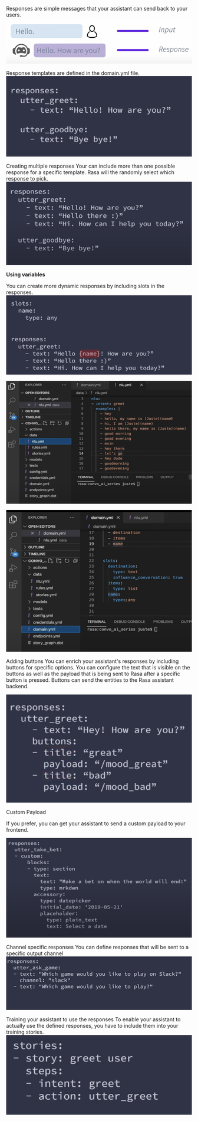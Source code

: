 Responses are simple messages that your assistant can send back to your users.
![image](/assets/Pasted%20image%2020230123081324.png)

Response templates are defined in the domain.yml file.
![image](/assets/Pasted%20image%2020230123081533.png)

Creating multiple responses
Your can include more than one possible response for a specific template. Rasa will the randomly select which response to pick.
![image](/assets/Pasted%20image%2020230123081740.png)

**Using variables**

You can create more dynamic responses by including slots in the responses.
![image](/assets/Pasted%20image%2020230123082035.png)

![image](/assets/Pasted%20image%2020230123082317.png)

![image](/assets/Pasted%20image%2020230123082543.png)

Adding buttons
You can enrich your assistant's responses by including buttons for specific options. You can configure the text that is visible on the buttons as well as the payload that is being sent to Rasa after a specific button is pressed.
Buttons can send the entities to the Rasa assistant backend.

![image](/assets/Pasted%20image%2020230124180659.png)

Custom Payload

If you prefer, you can get your assistant to send a custom payload to your frontend.

![image](/assets/Pasted%20image%2020230124223453.png)

Channel specific responses
You can define responses that will be sent to a specific output channel
![image](/assets/Pasted%20image%2020230124223700.png)

Training your assistant to use the responses
To enable your assistant to actually use the defined responses, you have to include them into your training stories.
![image](/assets/Pasted%20image%2020230124223802.png)
